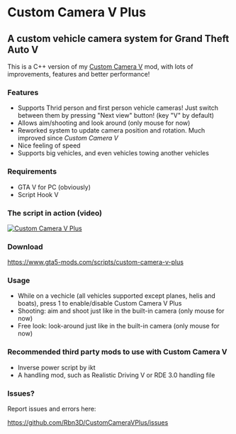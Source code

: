 # Custom Camera V Plus #

## A custom vehicle camera system for Grand Theft Auto V ##

This is a C++ version of my [Custom Camera V](https://github.com/Rbn3D/CustomCameraV) mod, with lots of improvements, features and better performance!

### Features ###

* Supports Thrid person and first person vehicle cameras! Just switch between them by pressing "Next view" button! (key "V" by default)
* Allows aim/shooting and look around (only mouse for now)
* Reworked system to update camera position and rotation. Much improved since *Custom Camera V*
* Nice feeling of speed
* Supports big vehicles, and even vehicles towing another vehicles

### Requirements ###
* GTA V for PC (obviously)
* Script Hook V

### The script in action (video) ###

[![Custom Camera V Plus](http://img.youtube.com/vi/KFz06w7fsjM/0.jpg)](http://www.youtube.com/watch?v=KFz06w7fsjM "Custom Camera V Plus")

### Download ###

https://www.gta5-mods.com/scripts/custom-camera-v-plus

### Usage ###

* While on a vechicle (all vehicles supported except planes, helis and boats), press 1 to enable/disable Custom Camera V Plus
* Shooting: aim and shoot just like in the built-in camera (only mouse for now)
* Free look: look-around just like in the built-in camera (only mouse for now)

### Recommended third party mods to use with Custom Camera V ###

* Inverse power script by ikt
* A handling mod, such as Realistic Driving V or RDE 3.0 handling file


### Issues? ###


Report issues and errors here:

https://github.com/Rbn3D/CustomCameraVPlus/issues